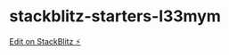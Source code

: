 # stackblitz-starters-l33mym

[Edit on StackBlitz ⚡️](https://stackblitz.com/edit/stackblitz-starters-l33mym)
